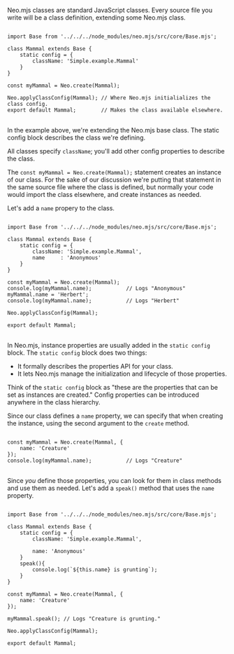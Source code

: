 Neo.mjs classes are standard JavaScript classes. Every source file
you write will be a class definition, extending some Neo.mjs
class.

<pre>
<code class="javascript">
import Base from '../../../node_modules/neo.mjs/src/core/Base.mjs';

class Mammal extends Base {
    static config = {
        className: 'Simple.example.Mammal'
    }
}

const myMammal = Neo.create(Mammal);

Neo.applyClassConfig(Mammal); // Where Neo.mjs initialializes the class config. 
export default Mammal;        // Makes the class available elsewhere.
</code>
</pre>

In the example above, we're extending the Neo.mjs base class. The static
config block describes the class we're defining. 

All classes specify `className`; you'll add other config properties to describe the class.

The `const myMammal = Neo.create(Mammal);` statement creates an instance of
our class. For the sake of our discussion we're putting that statement in the same source
file where the class is defined, but normally your code would import the class elsewhere, 
and create instances as needed.

Let's add a `name` propery to the class.

<pre>
<code class="javascript">
import Base from '../../../node_modules/neo.mjs/src/core/Base.mjs';

class Mammal extends Base {
    static config = {
        className: 'Simple.example.Mammal',
        name     : 'Anonymous'
    }
}

const myMammal = Neo.create(Mammal);
console.log(myMammal.name);           // Logs "Anonymous"
myMammal.name = 'Herbert';
console.log(myMammal.name);           // Logs "Herbert"

Neo.applyClassConfig(Mammal);

export default Mammal;
</code>
</pre>

In Neo.mjs, instance properties are usually added in the `static config` block.
The `static config` block does two things: 
- It formally describes the properties API for your class.
- It lets Neo.mjs manage the initialization and lifecycle of those properties.

Think of the `static config` block as "these are the properties
that can be set as instances are created." Config properties can be introduced 
anywhere in the class hierarchy. 

Since our class defines a `name` property, we can specify that when creating
the instance, using the second argument to the `create` method. 

<pre>
<code class="javascript">
const myMammal = Neo.create(Mammal, {
    name: 'Creature'
});
console.log(myMammal.name);           // Logs "Creature"
</code>
</pre>


Since _you_ define those properties, you can
look for them in class methods and use them as needed.
Let's add a `speak()` method that uses the `name` property.

<pre>
<code class="javascript">
import Base from '../../../node_modules/neo.mjs/src/core/Base.mjs';

class Mammal extends Base {
    static config = {
        className: 'Simple.example.Mammal',

        name: 'Anonymous'
    }
    speak(){
        console.log(`${this.name} is grunting`);
    }
}

const myMammal = Neo.create(Mammal, {
    name: 'Creature'
});

myMammal.speak(); // Logs "Creature is grunting."

Neo.applyClassConfig(Mammal);

export default Mammal;
</code>
</pre>



